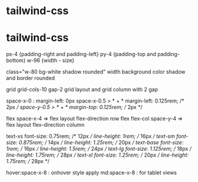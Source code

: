 # tailwind-css

# tailwind-css

px-4  {padding-right and padding-left}
py-4  {padding-top and padding-bottom}
w-96 {width - size}

class="w-80 bg-white shadow rounded"
width
background color shadow and border rounded

grid grid-cols-10 gap-2
grid layout and grid column with 2 gap

space-x-0 : margin-left: 0px
space-x-0.5 > * + *	margin-left: 0.125rem; /* 2px */
space-y-0.5 > * + *	margin-top: 0.125rem; /* 2px */

flex space-x-4 => flex layout flex-direction row
flex flex-col space-y-4 => flex layout flex-direction column 

text-xs	font-size: 0.75rem; /* 12px */
line-height: 1rem; /* 16px */
text-sm	font-size: 0.875rem; /* 14px */
line-height: 1.25rem; /* 20px */
text-base	font-size: 1rem; /* 16px */
line-height: 1.5rem; /* 24px */
text-lg	font-size: 1.125rem; /* 18px */
line-height: 1.75rem; /* 28px */
text-xl	font-size: 1.25rem; /* 20px */
line-height: 1.75rem; /* 28px */

hover:space-x-8 : onhover style apply
md:space-x-8 : for tablet views
